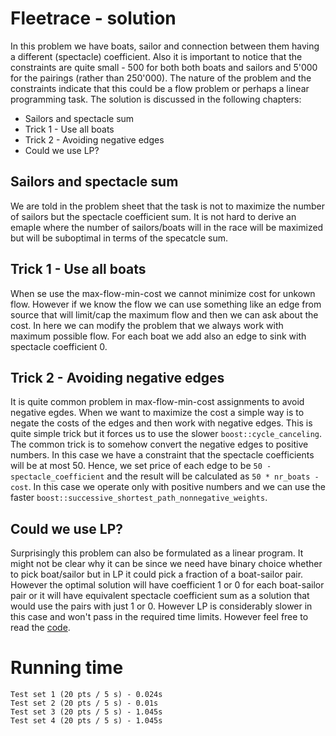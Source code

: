 # Fleetrace - solution
In this problem we have boats, sailor and connection between them having a different (spectacle) coefficient. Also it is important to notice that the constraints are quite small - 500 for both both boats and sailors and 5'000 for the pairings (rather than 250'000). The nature of the problem and the constraints indicate that this could be a flow problem or perhaps a linear programming task. The solution is discussed in the following chapters:
- Sailors and spectacle sum
- Trick 1 - Use all boats
- Trick 2 - Avoiding negative edges
- Could we use LP?

## Sailors and spectacle sum
We are told in the problem sheet that the task is not to maximize the number of sailors but the spectacle coefficient sum. It is not hard to derive an emaple where the number of sailors/boats will in the race will be maximized but will be suboptimal in terms of the specatcle sum.

## Trick 1 - Use all boats
When se use the max-flow-min-cost we cannot minimize cost for unkown flow. However if we know the flow we can use something like an edge from source that will limit/cap the maximum flow and then we can ask about the cost. In here we can modify the problem that we always work with maximum possible flow. For each boat we add also an edge to sink with spectacle coefficient 0.

## Trick 2 - Avoiding negative edges
It is quite common problem in max-flow-min-cost assignments to avoid negative egdes. When we want to maximize the cost a simple way is to negate the costs of the edges and then work with negative edges. This is quite simple trick but it forces us to use the slower `boost::cycle_canceling`. The common trick is to somehow convert the negative edges to positive numbers. In this case we have a constraint that the spectacle coefficients will be at most 50. Hence, we set price of each edge to be `50 - spectacle_coefficient` and the result will be calculated as `50 * nr_boats - cost`. In this case we operate only with positive numbers and we can use the faster `boost::successive_shortest_path_nonnegative_weights`.

## Could we use LP?
Surprisingly this problem can also be formulated as a linear program. It might not be clear why it can be since we need have binary choice whether to pick boat/sailor but in LP it could pick a fraction of a boat-sailor pair. However the optimal solution will have coefficient 1 or 0 for each  boat-sailor pair or it will have equivalent spectacle coefficient sum as a solution that would use the pairs with just 1 or 0. However LP is considerably slower in this case and won't pass in the required time limits. However feel free to read the [code](fleetrace_lp_slow.cpp).

# Running time
    Test set 1 (20 pts / 5 s) - 0.024s
    Test set 2 (20 pts / 5 s) - 0.01s
    Test set 3 (20 pts / 5 s) - 1.045s
    Test set 4 (20 pts / 5 s) - 1.045s
